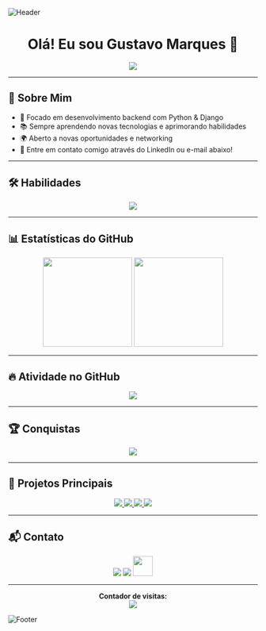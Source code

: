 ![Header](https://capsule-render.vercel.app/api?type=waving&color=00CED1&height=100&section=header&fontSize=50&fontColor=fff&animation=fadeIn&width=2000)








<h1 align="center"> Olá! Eu sou Gustavo Marques 👋</h1>

<p align="center">
  <img src="https://readme-typing-svg.herokuapp.com/?color=00CED1&size=35&center=true&vCenter=true&width=1000&lines=Desenvolvedor+Python+|+Django;Buscando+transição+de+carreira;Apaixonado+por+tecnologia!!!;=D"/>
</p>

---

## 🚀 Sobre Mim
- 🎯 Focado em desenvolvimento backend com Python & Django
- 📚 Sempre aprendendo novas tecnologias e aprimorando habilidades
- 🌍 Aberto a novas oportunidades e networking
- 📩 Entre em contato comigo através do LinkedIn ou e-mail abaixo!

---

## 🛠️ Habilidades

<p align="center">
  <img src="https://skillicons.dev/icons?i=python,django,linux,nginx,selenium,postgresql,html,css,figma,javascript,github,typescript,react,sass,redux"/>
</p>

---

## 📊 Estatísticas do GitHub

<div align="center">
  <img height="180em" src="https://github-readme-stats.vercel.app/api?username=GustavoMarquesDev&show_icons=true&count_private=true&hide_border=true&theme=dracula"/>
  <img height="180em" src="https://github-readme-stats.vercel.app/api/top-langs/?username=GustavoMarquesDev&layout=compact&hide_border=true&theme=dracula"/>
</div>

---

## 🔥 Atividade no GitHub

<p align="center">
  <img src="https://github-readme-activity-graph.vercel.app/graph?username=GustavoMarquesDev&bg_color=0d1117&color=00CED1&line=48D1CC&point=48D1CC&area=true&hide_border=true"/>
</p>

---

## 🏆 Conquistas

<p align="center">
  <img src="https://github-profile-trophy.vercel.app/?username=GustavoMarquesDev&theme=dracula&row=2&column=3&no-bg=true&margin-w=15&margin-h=15"/>
</p>

---

## 🚀 Projetos Principais

<div align="center">
  <a href="https://github.com/GustavoMarquesDev/EPlay">
    <img src="https://github-readme-stats.vercel.app/api/pin/?username=GustavoMarquesDev&repo=EPlay&theme=dark"/>
  </a>
  <a href="https://github.com/GustavoMarquesDev/E-Food">
    <img src="https://github-readme-stats.vercel.app/api/pin/?username=GustavoMarquesDev&repo=E-Food&theme=dark"/>
  </a>
  <a href="https://github.com/GustavoMarquesDev/Lista_de_Contatos">
    <img src="https://github-readme-stats.vercel.app/api/pin/?username=GustavoMarquesDev&repo=Lista_de_Contatos&theme=dark"/>
  </a>
  <a href="https://github.com/GustavoMarquesDev/Lista_de_Tarefas">
    <img src="https://github-readme-stats.vercel.app/api/pin/?username=GustavoMarquesDev&repo=Lista_de_Tarefas&theme=dark"/>
  </a>
</div>

---

## 📬 Contato

<div align="center">
  <a href="https://www.linkedin.com/in/gustavo-marques-dos-santos/"><img src="https://skillicons.dev/icons?i=linkedin" /></a>
  <a href="mailto:gustavo-markes@hotmail.com"><img src="https://skillicons.dev/icons?i=gmail" /></a>
  <a href="https://wa.me/5518997135321"><img src="https://upload.wikimedia.org/wikipedia/commons/6/6b/WhatsApp.svg" width="40" /></a>
</div>

---

<p align="center">
  <b>Contador de visitas:</b><br>
  <img src="https://profile-counter.glitch.me/{GustavoMarquesDev}/count.svg"/>
</p>

![Footer](https://capsule-render.vercel.app/api?type=waving&color=00CED1&height=100&section=footer&fontSize=20&fontColor=fff&animation=fadeIn&width=2000)





